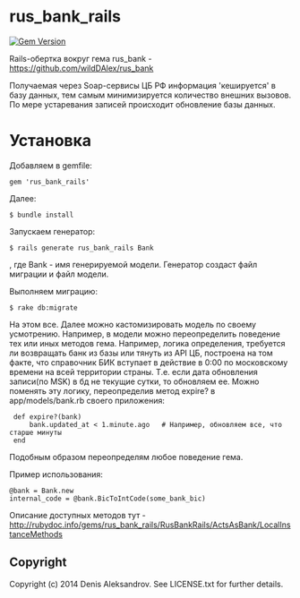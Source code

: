rus_bank_rails
==============

[![Gem Version](https://badge.fury.io/rb/rus_bank_rails.png)](http://badge.fury.io/rb/rus_bank_rails)

Rails-обертка вокруг гема rus_bank - https://github.com/wildDAlex/rus_bank

Получаемая через Soap-сервисы ЦБ РФ информация 'кешируется' в базу данных, тем самым минимизируется количество
внешних вызовов. По мере устаревания записей происходит обновление базы данных.

# Установка

Добавляем в gemfile:

    gem 'rus_bank_rails'

Далее:

    $ bundle install

Запускаем генератор:

    $ rails generate rus_bank_rails Bank

, где Bank - имя генерируемой модели.
Генератор создаст файл миграции и файл модели.

Выполняем миграцию:

    $ rake db:migrate

На этом все. Далее можно кастомизировать модель по своему усмотрению. Например, в модели можно переопределить поведение тех или иных методов гема. Например, логика определения, требуется ли возвращать банк из базы или тянуть из API ЦБ, построена на том факте, что справочник БИК вступает в действие в 0:00 по московскому времени на всей территории страны. Т.е. если дата обновления записи(по MSK) в бд не текущие сутки, то обновляем ее. Можно поменять эту логику, переопределив метод expire? в app/models/bank.rb своего приложения:

     def expire?(bank)
         bank.updated_at < 1.minute.ago   # Например, обновляем все, что старше минуты
     end

Подобным образом переопределям любое поведение гема.

Пример использования:

    @bank = Bank.new
    internal_code = @bank.BicToIntCode(some_bank_bic)

Описание доступных методов тут - http://rubydoc.info/gems/rus_bank_rails/RusBankRails/ActsAsBank/LocalInstanceMethods

## Copyright

Copyright (c) 2014 Denis Aleksandrov. See LICENSE.txt for
further details.